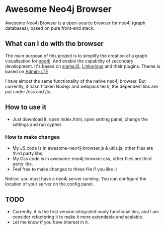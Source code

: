 # Awesome Neo4j Browser

Awesome Neo4j Browser is a open-source browser for neo4j (graph databases), based on pure front-end stack.

## What can I do with the browser

The main purpose of this project is to simplify the creation of a graph visualisation for [neo4j](http://www.neo4j.org). And enable the capability of secondary development.
It's based on [sigmaJS](http://www.sigmajs.org), [Linkurious](http://linkurio.us/) and their plugins. Theme is based on [Admin-LTE](https://github.com/almasaeed2010/AdminLTE)

I have almost the same functionality of the native neo4j browser. But currently, it hasn't taken Nodejs and webpack tech, the dependent libs are put under /css and /js.


## How to use it
 * Just download it, open index.html, open setting panel, change the settings and run cypher.

### How to make changes

 * My JS code is in awesome-neo4j-browser.js & utils.js, other files are third party libs.
 * My Css code is in awesome-neo4j-browser.css, other files are third party libs.
 * Feel free to make changes to these file if you like :)



Notice: you must have a neo4j server running. You can configure the location of your server on the config panel.

## TODO
 * Currently, it is the first version integrated many functionalities, and I am consider refactoring it to make it more extendable and scalable.
 * Let me know if you have interest in it.